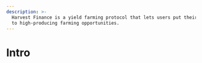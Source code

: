 ```yaml
---
description: >-
  Harvest Finance is a yield farming protocol that lets users put their assets
  to high-producing farming opportunities.
---
```


# Intro

## 



